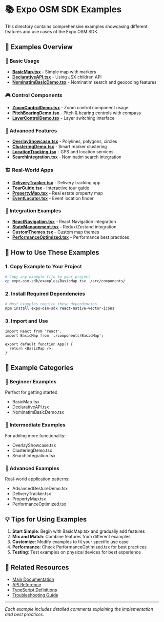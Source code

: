 # 📚 Expo OSM SDK Examples

This directory contains comprehensive examples showcasing different features and use cases of the Expo OSM SDK.

## 📂 Examples Overview

### 🚀 **Basic Usage**
- [**BasicMap.tsx**](./BasicMap.tsx) - Simple map with markers
- [**DeclarativeAPI.tsx**](./DeclarativeAPI.tsx) - Using JSX children API
- [**NominatimBasicDemo.tsx**](./NominatimBasicDemo.tsx) - Nominatim search and geocoding features

### 🎮 **Control Components** 
- [**ZoomControlDemo.tsx**](./ZoomControlDemo.tsx) - Zoom control component usage
- [**PitchBearingDemo.tsx**](./PitchBearingDemo.tsx) - Pitch & bearing controls with compass
- [**LayerControlDemo.tsx**](./LayerControlDemo.tsx) - Layer switching interface

### 🎯 **Advanced Features**
- [**OverlayShowcase.tsx**](./OverlayShowcase.tsx) - Polylines, polygons, circles
- [**ClusteringDemo.tsx**](./ClusteringDemo.tsx) - Smart marker clustering
- [**LocationTracking.tsx**](./LocationTracking.tsx) - GPS and location services
- [**SearchIntegration.tsx**](./SearchIntegration.tsx) - Nominatim search integration

### 🏗️ **Real-World Apps**
- [**DeliveryTracker.tsx**](./DeliveryTracker.tsx) - Delivery tracking app
- [**TourGuide.tsx**](./TourGuide.tsx) - Interactive tour guide
- [**PropertyMap.tsx**](./PropertyMap.tsx) - Real estate property map
- [**EventLocator.tsx**](./EventLocator.tsx) - Event location finder

### 🔧 **Integration Examples**
- [**ReactNavigation.tsx**](./ReactNavigation.tsx) - React Navigation integration
- [**StateManagement.tsx**](./StateManagement.tsx) - Redux/Zustand integration
- [**CustomThemes.tsx**](./CustomThemes.tsx) - Custom map themes
- [**PerformanceOptimized.tsx**](./PerformanceOptimized.tsx) - Performance best practices

## 🚀 How to Use These Examples

### 1. Copy Example to Your Project
```bash
# Copy any example file to your project
cp expo-osm-sdk/examples/BasicMap.tsx ./src/components/
```

### 2. Install Required Dependencies
```bash
# Most examples require these dependencies
npm install expo-osm-sdk react-native-vector-icons
```

### 3. Import and Use
```tsx
import React from 'react';
import BasicMap from './components/BasicMap';

export default function App() {
  return <BasicMap />;
}
```

## 📱 Example Categories

### 🎯 **Beginner Examples**
Perfect for getting started:
- BasicMap.tsx
- DeclarativeAPI.tsx
- NominatimBasicDemo.tsx

### 🎨 **Intermediate Examples**
For adding more functionality:
- OverlayShowcase.tsx
- ClusteringDemo.tsx
- SearchIntegration.tsx

### 🚀 **Advanced Examples**
Real-world application patterns:
- AdvancedGestureDemo.tsx
- DeliveryTracker.tsx
- PropertyMap.tsx
- PerformanceOptimized.tsx

## 💡 Tips for Using Examples

1. **Start Simple**: Begin with BasicMap.tsx and gradually add features
2. **Mix and Match**: Combine features from different examples
3. **Customize**: Modify examples to fit your specific use case
4. **Performance**: Check PerformanceOptimized.tsx for best practices
5. **Testing**: Test examples on physical devices for best experience

## 🔗 Related Resources

- [Main Documentation](../README.md)
- [API Reference](../API.md)
- [TypeScript Definitions](../src/types/index.ts)
- [Troubleshooting Guide](../TROUBLESHOOTING.md)

---

*Each example includes detailed comments explaining the implementation and best practices.* 